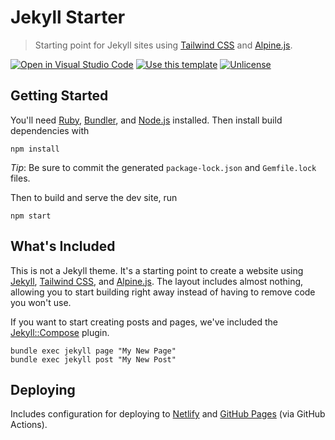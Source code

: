 # Jekyll Starter

> Starting point for Jekyll sites using [Tailwind CSS](https://tailwindcss.com/)
and [Alpine.js](https://github.com/alpinejs/alpine/).

[![Open in Visual Studio Code](https://img.shields.io/badge/Open%20in-Visal%20Studio%20Code-blue?style=for-the-badge&logo=visualstudiocode)](https://open.vscode.dev/phillipcoleman/redesigned-spork)
[![Use this template](https://img.shields.io/badge/template-Generate-green?style=for-the-badge)](https://github.com/mloberg/jekyll-starter/generate)
[![Unlicense](https://img.shields.io/badge/license-Unlicense-blue?style=for-the-badge)](https://choosealicense.com/licenses/unlicense/)

## Getting Started

You'll need [Ruby](https://www.ruby-lang.org/en/), [Bundler](https://bundler.io/),
and [Node.js](https://nodejs.org/en/) installed. Then install build dependencies
with

    npm install

_Tip_: Be sure to commit the generated `package-lock.json` and `Gemfile.lock` files.

Then to build and serve the dev site, run

    npm start

## What's Included

This is not a Jekyll theme. It's a starting point to create a website using
[Jekyll](https://jekyllrb.com/), [Tailwind CSS](https://tailwindcss.com/), and
[Alpine.js](https://github.com/alpinejs/alpine/). The layout includes almost
nothing, allowing you to start building right away instead of having to remove
code you won't use.

If you want to start creating posts and pages, we've included the
[Jekyll::Compose](https://github.com/jekyll/jekyll-compose) plugin.

    bundle exec jekyll page "My New Page"
    bundle exec jekyll post "My New Post"

## Deploying

Includes configuration for deploying to [Netlify](https://www.netlify.com/) and
[GitHub Pages](https://pages.github.com/) (via GitHub Actions).
